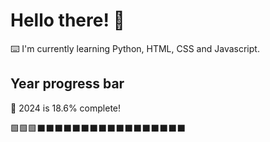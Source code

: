 # Hello there! 👋

⌨️ I'm currently learning Python, HTML, CSS and Javascript.

## Year progress bar

📅 2024 is 18.6% complete!

🟩🟩🟩⬛⬛⬛⬛⬛⬛⬛⬛⬛⬛⬛⬛⬛⬛⬛⬛⬛